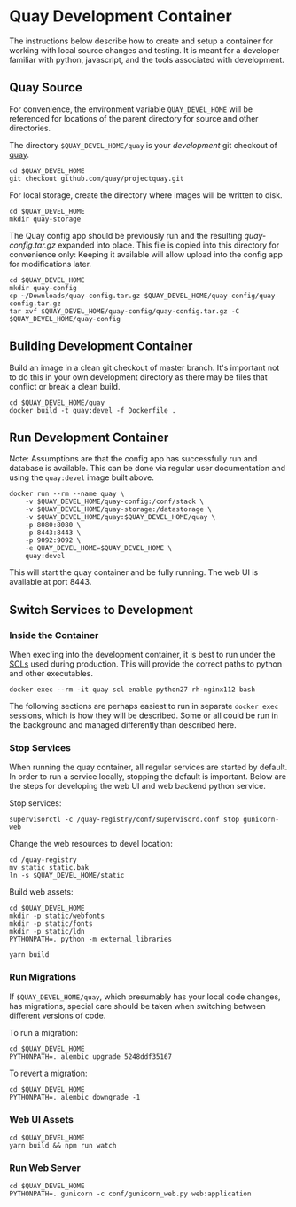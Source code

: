 # Quay Development Container

The instructions below describe how to create and setup a container for working with local source changes and testing. It is meant for a developer familiar with python, javascript, and the tools associated with development.

## Quay Source

For convenience, the environment variable `QUAY_DEVEL_HOME` will be referenced for locations of the parent directory for source and other directories.

The directory `$QUAY_DEVEL_HOME/quay` is your _development_ git checkout of [quay](https://github.com/quay/projectquay).
```
cd $QUAY_DEVEL_HOME
git checkout github.com/quay/projectquay.git
```

For local storage, create the directory where images will be written to disk.
```
cd $QUAY_DEVEL_HOME
mkdir quay-storage
```

The Quay config app should be previously run and the resulting _quay-config.tar.gz_ expanded into place. This file is copied into this directory for convenience only: Keeping it available will allow upload into the config app for modifications later.
```
cd $QUAY_DEVEL_HOME
mkdir quay-config
cp ~/Downloads/quay-config.tar.gz $QUAY_DEVEL_HOME/quay-config/quay-config.tar.gz
tar xvf $QUAY_DEVEL_HOME/quay-config/quay-config.tar.gz -C $QUAY_DEVEL_HOME/quay-config
```

## Building Development Container

Build an image in a clean git checkout of master branch. It's important not to do this in your own development directory as there may be files that conflict or break a clean build.
```
cd $QUAY_DEVEL_HOME/quay
docker build -t quay:devel -f Dockerfile .
```

## Run Development Container

Note: Assumptions are that the config app has successfully run and database is available. This can be done via regular user documentation and using the `quay:devel` image built above.

```
docker run --rm --name quay \
    -v $QUAY_DEVEL_HOME/quay-config:/conf/stack \
    -v $QUAY_DEVEL_HOME/quay-storage:/datastorage \
    -v $QUAY_DEVEL_HOME/quay:$QUAY_DEVEL_HOME/quay \
    -p 8080:8080 \
    -p 8443:8443 \
    -p 9092:9092 \
    -e QUAY_DEVEL_HOME=$QUAY_DEVEL_HOME \
    quay:devel
```

This will start the quay container and be fully running. The web UI is available at port 8443.

## Switch Services to Development

### Inside the Container

When exec'ing into the development container, it is best to run under the [SCLs](https://www.softwarecollections.org) used during production. This will provide the correct paths to python and other executables.

```
docker exec --rm -it quay scl enable python27 rh-nginx112 bash
```

The following sections are perhaps easiest to run in separate `docker exec` sessions, which is how they will be described. Some or all could be run in the background and managed differently than described here.

### Stop Services

When running the quay container, all regular services are started by default. In order to run a service locally, stopping the default is important. Below are the steps for developing the web UI and web backend python service.

Stop services:
```
supervisorctl -c /quay-registry/conf/supervisord.conf stop gunicorn-web
```

Change the web resources to devel location:
```
cd /quay-registry
mv static static.bak
ln -s $QUAY_DEVEL_HOME/static
```

Build web assets:
```
cd $QUAY_DEVEL_HOME
mkdir -p static/webfonts
mkdir -p static/fonts
mkdir -p static/ldn
PYTHONPATH=. python -m external_libraries

yarn build
```

### Run Migrations

If `$QUAY_DEVEL_HOME/quay`, which presumably has your local code changes, has migrations, special care should be taken when switching between different versions of code.

To run a migration:
```
cd $QUAY_DEVEL_HOME
PYTHONPATH=. alembic upgrade 5248ddf35167
```

To revert a migration:
```
cd $QUAY_DEVEL_HOME
PYTHONPATH=. alembic downgrade -1
```

### Web UI Assets

```
cd $QUAY_DEVEL_HOME
yarn build && npm run watch
```

### Run Web Server
```
cd $QUAY_DEVEL_HOME
PYTHONPATH=. gunicorn -c conf/gunicorn_web.py web:application
```
